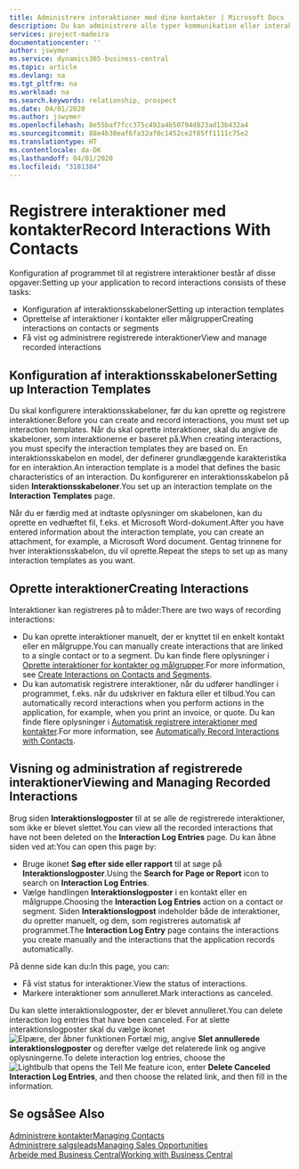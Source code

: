 ```yaml
---
title: Administrere interaktioner med dine kontakter | Microsoft Docs
description: Du kan administrere alle typer kommunikation eller interaktioner mellem din virksomhed og dine kontakter, f.eks. kommunikation via brev, telefon, møder osv.
services: project-madeira
documentationcenter: ''
author: jswymer
ms.service: dynamics365-business-central
ms.topic: article
ms.devlang: na
ms.tgt_pltfrm: na
ms.workload: na
ms.search.keywords: relationship, prospect
ms.date: 04/01/2020
ms.author: jswymer
ms.openlocfilehash: 8e55baf7fcc375c492a4b50794d823ad13b432a4
ms.sourcegitcommit: 88e4b30eaf6fa32af0c1452ce2f85ff1111c75e2
ms.translationtype: HT
ms.contentlocale: da-DK
ms.lasthandoff: 04/01/2020
ms.locfileid: "3181384"
---
```

# <a name="record-interactions-with-contacts"></a><span data-ttu-id="3a78f-103">Registrere interaktioner med kontakter</span><span class="sxs-lookup"><span data-stu-id="3a78f-103">Record Interactions With Contacts</span></span>
<span data-ttu-id="3a78f-104">Konfiguration af programmet til at registrere interaktioner består af disse opgaver:</span><span class="sxs-lookup"><span data-stu-id="3a78f-104">Setting up your application to record interactions consists of these tasks:</span></span>

* <span data-ttu-id="3a78f-105">Konfiguration af interaktionsskabeloner</span><span class="sxs-lookup"><span data-stu-id="3a78f-105">Setting up interaction templates</span></span>  
* <span data-ttu-id="3a78f-106">Oprettelse af interaktioner i kontakter eller målgrupper</span><span class="sxs-lookup"><span data-stu-id="3a78f-106">Creating interactions on contacts or segments</span></span>  
* <span data-ttu-id="3a78f-107">Få vist og administrere registrerede interaktioner</span><span class="sxs-lookup"><span data-stu-id="3a78f-107">View and manage recorded interactions</span></span>  

##  <a name="setting-up-interaction-templates"></a><span data-ttu-id="3a78f-108">Konfiguration af interaktionsskabeloner</span><span class="sxs-lookup"><span data-stu-id="3a78f-108">Setting up Interaction Templates</span></span>
<span data-ttu-id="3a78f-109">Du skal konfigurere interaktionsskabeloner, før du kan oprette og registrere interaktioner.</span><span class="sxs-lookup"><span data-stu-id="3a78f-109">Before you can create and record interactions, you must set up interaction templates.</span></span> <span data-ttu-id="3a78f-110">Når du skal oprette interaktioner, skal du angive de skabeloner, som interaktionerne er baseret på.</span><span class="sxs-lookup"><span data-stu-id="3a78f-110">When creating interactions, you must specify the interaction templates they are based on.</span></span> <span data-ttu-id="3a78f-111">En interaktionsskabelon en model, der definerer grundlæggende karakteristika for en interaktion.</span><span class="sxs-lookup"><span data-stu-id="3a78f-111">An interaction template is a model that defines the basic characteristics of an interaction.</span></span>
<span data-ttu-id="3a78f-112">Du konfigurerer en interaktionsskabelon på siden **Interaktionsskabeloner**.</span><span class="sxs-lookup"><span data-stu-id="3a78f-112">You set up an interaction template on the **Interaction Templates** page.</span></span>

<span data-ttu-id="3a78f-113">Når du er færdig med at indtaste oplysninger om skabelonen, kan du oprette en vedhæftet fil, f.eks. et Microsoft Word-dokument.</span><span class="sxs-lookup"><span data-stu-id="3a78f-113">After you have entered information about the interaction template, you can create an attachment, for example, a Microsoft Word document.</span></span> <span data-ttu-id="3a78f-114">Gentag trinnene for hver interaktionsskabelon, du vil oprette.</span><span class="sxs-lookup"><span data-stu-id="3a78f-114">Repeat the steps to set up as many interaction templates as you want.</span></span>  

## <a name="creating-interactions"></a><span data-ttu-id="3a78f-115">Oprette interaktioner</span><span class="sxs-lookup"><span data-stu-id="3a78f-115">Creating Interactions</span></span>
<span data-ttu-id="3a78f-116">Interaktioner kan registreres på to måder:</span><span class="sxs-lookup"><span data-stu-id="3a78f-116">There are two ways of recording interactions:</span></span>

* <span data-ttu-id="3a78f-117">Du kan oprette interaktioner manuelt, der er knyttet til en enkelt kontakt eller en målgruppe.</span><span class="sxs-lookup"><span data-stu-id="3a78f-117">You can manually create interactions that are linked to a single contact or to a segment.</span></span> <span data-ttu-id="3a78f-118">Du kan finde flere oplysninger i [Oprette interaktioner for kontakter og målgrupper](marketing-how-create-interactions.md).</span><span class="sxs-lookup"><span data-stu-id="3a78f-118">For more information, see [Create Interactions on Contacts and Segments](marketing-how-create-interactions.md).</span></span>  
* <span data-ttu-id="3a78f-119">Du kan automatisk registrere interaktioner, når du udfører handlinger i programmet, f.eks. når du udskriver en faktura eller et tilbud.</span><span class="sxs-lookup"><span data-stu-id="3a78f-119">You can automatically record interactions when you perform actions in the application, for example, when you print an invoice, or quote.</span></span> <span data-ttu-id="3a78f-120">Du kan finde flere oplysninger i [Automatisk registrere interaktioner med kontakter](marketing-auto-record-interactions.md).</span><span class="sxs-lookup"><span data-stu-id="3a78f-120">For more information, see [Automatically Record Interactions with Contacts](marketing-auto-record-interactions.md).</span></span>

## <a name="viewing-and-managing-recorded-interactions"></a><span data-ttu-id="3a78f-121">Visning og administration af registrerede interaktioner</span><span class="sxs-lookup"><span data-stu-id="3a78f-121">Viewing and Managing Recorded Interactions</span></span>
<span data-ttu-id="3a78f-122">Brug siden **Interaktionslogposter** til at se alle de registrerede interaktioner, som ikke er blevet slettet.</span><span class="sxs-lookup"><span data-stu-id="3a78f-122">You can view all the recorded interactions that have not been deleted on the **Interaction Log Entries** page.</span></span> <span data-ttu-id="3a78f-123">Du kan åbne siden ved at:</span><span class="sxs-lookup"><span data-stu-id="3a78f-123">You can open this page by:</span></span>

* <span data-ttu-id="3a78f-124">Bruge ikonet **Søg efter side eller rapport** til at søge på **Interaktionslogposter**.</span><span class="sxs-lookup"><span data-stu-id="3a78f-124">Using the **Search for Page or Report** icon to search on **Interaction Log Entries**.</span></span>
* <span data-ttu-id="3a78f-125">Vælge handlingen **Interaktionslogposter** i en kontakt eller en målgruppe.</span><span class="sxs-lookup"><span data-stu-id="3a78f-125">Choosing the **Interaction Log Entries** action on a contact or segment.</span></span>
  <span data-ttu-id="3a78f-126">Siden **Interaktionslogpost** indeholder både de interaktioner, du opretter manuelt, og dem, som registreres automatisk af programmet.</span><span class="sxs-lookup"><span data-stu-id="3a78f-126">The **Interaction Log Entry** page contains the interactions you create manually and the interactions that the application records automatically.</span></span>

<span data-ttu-id="3a78f-127">På denne side kan du:</span><span class="sxs-lookup"><span data-stu-id="3a78f-127">In this page, you can:</span></span>

* <span data-ttu-id="3a78f-128">Få vist status for interaktioner.</span><span class="sxs-lookup"><span data-stu-id="3a78f-128">View the status of interactions.</span></span>
* <span data-ttu-id="3a78f-129">Markere interaktioner som annulleret.</span><span class="sxs-lookup"><span data-stu-id="3a78f-129">Mark interactions as canceled.</span></span>

<span data-ttu-id="3a78f-130">Du kan slette interaktionslogposter, der er blevet annulleret.</span><span class="sxs-lookup"><span data-stu-id="3a78f-130">You can delete interaction log entries that have been canceled.</span></span> <span data-ttu-id="3a78f-131">For at slette interaktionslogposter skal du vælge ikonet ![Elpære, der åbner funktionen Fortæl mig](media/ui-search/search_small.png "Fortæl mig, hvad du vil foretage dig"), angive **Slet annullerede interaktionslogposter** og derefter vælge det relaterede link og angive oplysningerne.</span><span class="sxs-lookup"><span data-stu-id="3a78f-131">To delete interaction log entries, choose the ![Lightbulb that opens the Tell Me feature](media/ui-search/search_small.png "Tell me what you want to do") icon, enter **Delete Canceled Interaction Log Entries**, and then choose the related link, and then fill in the information.</span></span>

## <a name="see-also"></a><span data-ttu-id="3a78f-132">Se også</span><span class="sxs-lookup"><span data-stu-id="3a78f-132">See Also</span></span>
[<span data-ttu-id="3a78f-133">Administrere kontakter</span><span class="sxs-lookup"><span data-stu-id="3a78f-133">Managing Contacts</span></span>](marketing-contacts.md)  
[<span data-ttu-id="3a78f-134">Administrere salgsleads</span><span class="sxs-lookup"><span data-stu-id="3a78f-134">Managing Sales Opportunities</span></span>](marketing-manage-sales-opportunities.md)  
[<span data-ttu-id="3a78f-135">Arbejde med Business Central</span><span class="sxs-lookup"><span data-stu-id="3a78f-135">Working with Business Central</span></span>](ui-work-product.md)  
